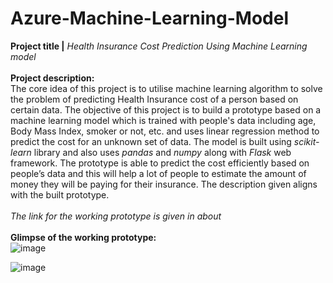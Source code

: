 # Azure-Machine-Learning-Model
**Project title |** *Health Insurance Cost Prediction Using Machine Learning model*<br><br>
**Project description:**<br>
The core idea of this project is to utilise machine learning algorithm to solve the problem of predicting Health Insurance cost of a person based on certain data. The objective of this project is to build a prototype based on a machine learning model which is trained with people's data including age, Body Mass Index, smoker or not, etc. and uses linear regression method to predict the cost for an unknown set of data. The model is built using *scikit-learn* library and also uses *pandas* and *numpy* along with *Flask* web framework. The prototype is able to predict the cost efficiently based on people’s data and this will help a lot of people to estimate the amount of money they will be paying for their insurance. The description given aligns with the built prototype.<br><br>
*The link for the working prototype is given in about*<br><br>
**Glimpse of the working prototype:**<br>
![image](https://user-images.githubusercontent.com/79649967/151701190-51409ed3-b50d-4063-827f-eb743dc8f0bc.png)

![image](https://user-images.githubusercontent.com/79649967/151701035-adcd3c9a-3e8e-4ab0-8a51-5c273426a4bb.png)


